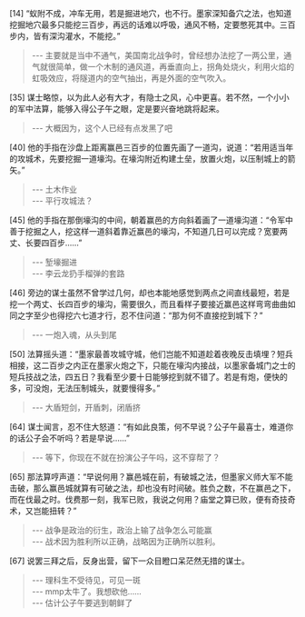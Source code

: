 
[14] “蚁附不成，冲车无用，若是掘进地穴，也不行。墨家深知备穴之法，也知道挖掘地穴最多只能挖三百步，再远的话难以呼吸，通风不畅，定要憋死其中。三百步内，皆有深沟灌水，不能挖。”
>--- 主要就是当中不通气，美国南北战争时，曾经想办法挖了一两公里，通气就很简单，做一个木制的通风道，再垂直向上，拐角处烧火，利用火焰的虹吸效应，将隧道内的空气抽出，再是外面的空气吹入。<br>

[35] 谋士略惊，以为此人必有大才，有隐士之风，心中更喜。若不然，一个小小的军中法算，能够入得公子午之眼，定是要兴奋地跳将起来。
>--- 大概因为，这个人已经有点发黑了吧<br>

[40] 他的手指在沙盘上距离赢邑三百步的位置先画了一道沟，说道：“若用适当年的攻城术，先要挖掘一道壕沟。在壕沟附近构建土垒，放置火炮，以压制城上的箭矢。”
>--- 土木作业<br>
>--- 平行攻城法？<br>

[45] 他的手指在那倒壕沟的中间，朝着赢邑的方向斜着画了一道壕沟道：“令军中善于挖掘之人，挖这样一道斜着靠近赢邑的壕沟，不知道几日可以完成？宽要两丈、长要四百步……”
>--- 堑壕掘进<br>
>--- 李云龙扔手榴弹的套路<br>

[46] 旁边的谋士虽然不曾学过几何，却也本能地感觉到两点之间直线最短，若是挖一个两丈、长四百步的壕沟，需要很久，而且看样子要接近赢邑这样弯弯曲曲如同之字至少也得挖六七道才行，忍不住问道：“那为何不直接挖到城下？”
>--- 一炮入魂，从头到尾<br>

[50] 法算摇头道：“墨家最善攻城守城，他们岂能不知道趁着夜晚反击填埋？短兵相接，这二百步之内正在墨家火炮之下，只能在壕沟内接战，以墨家备城门之士的短兵技战之法，四五日？我看至少要十日能够挖到就不错了。若是有炮，便快的多，可没炮，无法压制城头，就要慢得多。”
>--- 大盾短剑，开盾刺，闭盾挤<br>

[64] 谋士闻言，忍不住大怒道：“有如此良策，何不早说？公子午最喜士，难道你的话公子会不听吗？若是早说……”
>--- 等下，你现在不就在扮演公子午吗，这不穿帮了？<br>

[65] 那法算哼声道：“早说何用？赢邑城在前，有破城之法，但墨家义师大军不能击破，那么赢邑城就算有可破之法，却也没有时间破。胜负之数，不在赢邑之下，而在伐最之时。伐费那一刻，我军已败，我说之何用？庙堂之算已败，便有奇技奇术，又岂能扭转？”
>--- 战争是政治的衍生，政治上输了战争怎么可能赢<br>
>--- 战术因为胜利所以正确，战略因为正确所以胜利。<br>

[67] 说罢三拜之后，反身出营，留下一众目瞪口呆茫然无措的谋士。
>--- 理科生不受待见，可见一斑<br>
>--- mmp太牛了。我想砍他……<br>
>--- 估计公子午要逃到朝鲜了<br>
